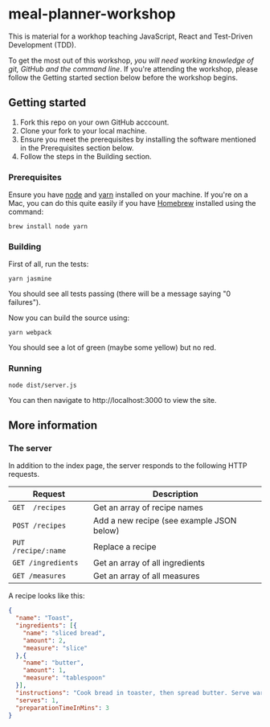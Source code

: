# meal-planner-workshop

This is material for a workhop teaching JavaScript, React and Test-Driven Development (TDD).

To get the most out of this workshop, *you will need working knowledge of git, GitHub and the command line*. If you're attending the workshop, please follow the Getting started section below before the workshop begins.

## Getting started

   1. Fork this repo on your own GitHub acccount.
   2. Clone your fork to your local machine.
   3. Ensure you meet the prerequisites by installing the software mentioned in the Prerequisites section below.
   4. Follow the steps in the Building section.

### Prerequisites

Ensure you have [node](https://nodejs.org/en/) and [yarn](https://yarnpkg.com) installed on your machine. If you're on a Mac, you can do this quite easily if you have [Homebrew](https://brew.sh/) installed using the command:

    brew install node yarn

### Building

First of all, run the tests:

    yarn jasmine

You should see all tests passing (there will be a message saying "0 failures").

Now you can build the source using:

    yarn webpack

You should see a lot of green (maybe some yellow) but no red.

### Running

    node dist/server.js

You can then navigate to http://localhost:3000 to view the site.

## More information

### The server

In addition to the index page, the server responds to the following HTTP requests.

| Request | Description |
| ------- | ----------- |
| `GET  /recipes` | Get an array of recipe names |
| `POST /recipes` | Add a new recipe (see example JSON below) |
| `PUT  /recipe/:name` | Replace a recipe |
| `GET /ingredients` | Get an array of all ingredients |
| `GET /measures` | Get an array of all measures |

A recipe looks like this:

```json
{
  "name": "Toast",
  "ingredients": [{
    "name": "sliced bread",
    "amount": 2,
    "measure": "slice"
  },{
    "name": "butter",
    "amount": 1,
    "measure": "tablespoon"
  }],
  "instructions": "Cook bread in toaster, then spread butter. Serve warm.",
  "serves": 1,
  "preparationTimeInMins": 3
}
```
